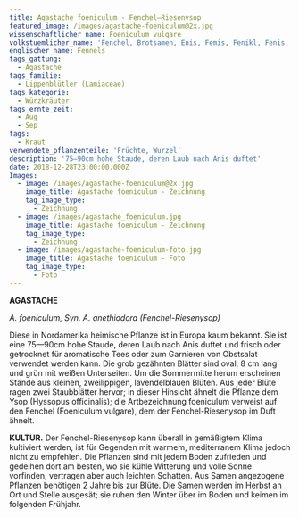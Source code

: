 ```yaml
---
title: Agastache foeniculum - Fenchel—Riesenysop
featured_image: /images/agastache-foeniculum@2x.jpg
wissenschaftlicher_name: Foeniculum vulgare
volkstuemlicher_name: 'Fenchel, Brotsamen, Enis, Femis, Fenikl, Fenis, Fenkel, Finchel, Frauenfenchel'
englischer_name: Fennels
tags_gattung:
  - Agastache
tags_familie:
  - Lippenblütler (Lamiaceae)
tags_kategorie:
  - Würzkräuter
tags_ernte_zeit:
  - Aug
  - Sep
tags:
  - Kraut
verwendete_pflanzenteile: 'Früchte, Wurzel'
description: '75—90cm hohe Staude, deren Laub nach Anis duftet'
date: 2018-12-28T23:00:00.000Z
Images:
  - image: /images/agastache-foeniculum@2x.jpg
    image_title: Agastache foeniculum - Zeichnung
    tag_image_type:
      - Zeichnung
  - image: /images/agastache_foeniculum.jpg
    image_title: Agastache foeniculum - Zeichnung
    tag_image_type:
      - Zeichnung
  - image: /images/agastache-foeniculum-foto.jpg
    image_title: Agastache foeniculum - Foto
    tag_image_type:
      - Foto
---
```

**AGASTACHE**

_A. foeniculum, Syn. A. anethiodora (Fenchel-Riesenysop)_

Diese in Nordamerika heimische Pflanze ist in Europa kaum bekannt. Sie ist eine 75—90cm hohe Staude, deren Laub nach Anis duftet und frisch oder getrocknet für aromatische Tees oder zum Garnieren von Obstsalat verwendet werden kann. Die grob gezähnten Blätter sind oval, 8 cm lang und grün mit weißen Unterseiten. Um die Sommermitte herum erscheinen Stände aus kleinen, zweilippigen, lavendelblauen Blüten. Aus jeder Blüte ragen zwei Staubblätter hervor; in dieser Hinsicht ähnelt die Pflanze dem Ysop (Hyssopus officinalis); die Artbezeichnung foeniculum verweist auf den Fenchel (Foeniculum vulgare), dem der Fenchel-Riesenysop im Duft ähnelt.



**KULTUR.** Der Fenchel-Riesenysop kann überall in gemäßigtem Klima kultiviert werden, ist für Gegenden mit warmem, mediterranem Klima jedoch nicht zu empfehlen. Die Pflanzen sind mit jedem Boden zufrieden und gedeihen dort am besten, wo sie kühle Witterung und volle Sonne vorfinden, vertragen aber auch leichten Schatten. Aus Samen angezogene Pflanzen benötigen 2 Jahre bis zur Blüte. Die Samen werden im Herbst an Ort und Stelle ausgesät; sie ruhen den Winter über im Boden und keimen im folgenden Frühjahr.
